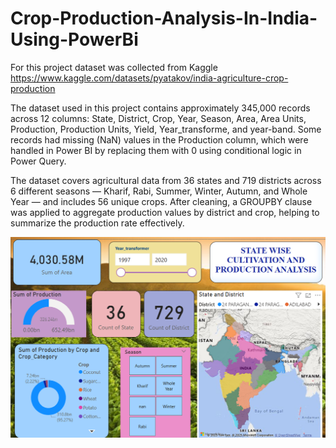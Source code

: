 # Crop-Production-Analysis-In-India-Using-PowerBi
For this project dataset was collected from Kaggle https://www.kaggle.com/datasets/pyatakov/india-agriculture-crop-production

The dataset used in this project contains approximately 345,000 records across 12 columns: State, District, Crop, Year, Season, Area, Area Units, Production, Production Units, Yield, Year_transforme, and year-band. Some records had missing (NaN) values in the Production column, which were handled in Power BI by replacing them with 0 using conditional logic in Power Query.

The dataset covers agricultural data from 36 states and 719 districts across 6 different seasons — Kharif, Rabi, Summer, Winter, Autumn, and Whole Year — and includes 56 unique crops. After cleaning, a GROUPBY clause was applied to aggregate production values by district and crop, helping to summarize the production rate effectively.

![General Overview](https://github.com/Sumanasumithra04/Crop-Production-Analysis-In-India-Using-PowerBi/blob/94a6bdfa069ce05ff92cc87d9f16082c2790d922/Screenshot%202025-07-02%20225637.png)
